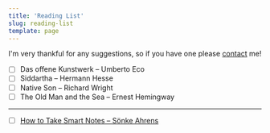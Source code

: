 ```yaml
---
title: 'Reading List'
slug: reading-list
template: page
---
```


I'm very thankful for any suggestions, so if you have one please [contact](/contact/) me!

- [ ] Das offene Kunstwerk – Umberto Eco
- [ ] Siddartha – Hermann Hesse
- [ ] Native Son – Richard Wright
- [ ] The Old Man and the Sea – Ernest Hemingway

---

- [ ] [How to Take Smart Notes – Sönke Ahrens](/how-to-take-smart-notes)